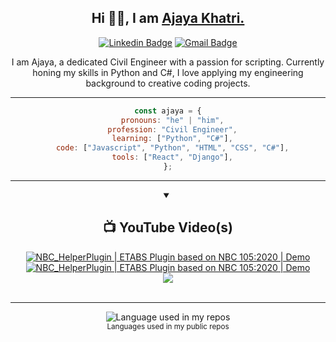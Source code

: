 
<div align="center">

## Hi 👋🏻, I am [Ajaya Khatri. ](https://ajayakhatri.com.np/) 

[![Linkedin Badge](https://img.shields.io/badge/-ajayakhatri-blue?style=flat-square&logo=Linkedin&logoColor=white&link=https://www.linkedin.com/in/ajayakhatri/)](https://www.linkedin.com/in/ajayakhatri/)
[![Gmail Badge](https://img.shields.io/badge/-mrajayakhatri@gmail.com-c14438?style=flat-square&logo=Gmail&logoColor=white&link=mailto:mrajayakhatri@gmail.com)](mailto:mrajayakhatri@gmail.com)
<br/>

<p>I am Ajaya, a dedicated Civil Engineer with a passion for scripting. Currently honing my skills in Python and C#, I love applying my engineering background to creative coding projects.
</p>

------
```javascript
const ajaya = {
  pronouns: "he" | "him",
  profession: "Civil Engineer",
  learning: ["Python", "C#"],
  code: ["Javascript", "Python", "HTML", "CSS", "C#"],
  tools: ["React", "Django"],
};
```
----


<details open>
<summary><h2>📺 YouTube Video(s)</h2></summary>
<!-- BEGIN YOUTUBE-CARDS -->
<a href="https://www.youtube.com/watch?v=fxL4WN_YIY4"><img src="https://ytcards.demolab.com/?id=fxL4WN_YIY4&title=NBC_HelperPlugin+|+ETABS+Plugin+based+on+NBC+105:2020+|+Demo&lang=en&background_color=%230d1117&title_color=%23ffffff&stats_color=%23dedede&max_title_lines=2&width=250&border_radius=5&duration=118" alt="NBC_HelperPlugin | ETABS Plugin based on NBC 105:2020 | Demo
" title="NBC_HelperPlugin | ETABS Plugin based on NBC 105:2020 | Demo
"></a>
<a href="https://www.youtube.com/watch?v=q1yYABC7Nis"><img src="https://ytcards.demolab.com/?id=q1yYABC7Nis&title=The+Beam+Calculator+App+-+Capstone+Project+submission+[CS50W]&lang=en&background_color=%230d1117&title_color=%23ffffff&stats_color=%23dedede&max_title_lines=2&width=250&border_radius=5&duration=298" alt="NBC_HelperPlugin | ETABS Plugin based on NBC 105:2020 | Demo
" title="The Beam Calculator App - Capstone Project submission [CS50W]"></a>
<!-- END YOUTUBE-CARDS -->
<br/>
  <a href="https://www.youtube.com/channel/UCHYjmkXfTYPS18B6vOhnTPA?sub_confirmation=1"><img src="https://custom-icon-badges.demolab.com/badge/-Subscribe-red?style=for-the-badge&logo=video&logoColor=white"/></a>
</details>

<br />

---
<img width="" src="https://github-readme-stats.vercel.app/api/top-langs/?username=ajayakhatri&layout=compact&hide_title=1&card_width=300" alt="Language used in my repos" />
<br />
<small>Languages used in my public repos</small>

</div>


